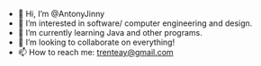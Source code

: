 - 👋 Hi, I’m @AntonyJinny
- 👀 I’m interested in software/ computer engineering and design.
- 🌱 I’m currently learning Java and other programs.
- 💞️ I’m looking to collaborate on everything!
- 📫 How to reach me: trenteay@gmail.com

<!---
AntonyJinny/AntonyJinny is a ✨ special ✨ repository because its `README.md` (this file) appears on your GitHub profile.
You can click the Preview link to take a look at your changes.
--->
